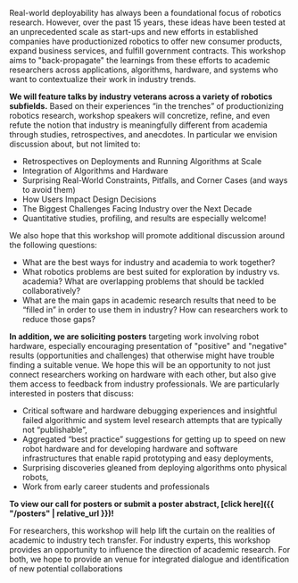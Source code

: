 Real-world deployability has always been a foundational focus of robotics research. However, over the past 15 years, these ideas have been tested at an unprecedented scale as start-ups and new efforts in established companies have productionized robotics to offer new consumer products, expand business services, and fulfill government contracts. This workshop aims to "back-propagate" the learnings from these efforts to academic researchers across applications, algorithms, hardware, and systems who want to contextualize their work in industry trends.

**We will feature talks by industry veterans across a variety of robotics subfields.** Based on their experiences “in the trenches” of productionizing robotics research, workshop speakers will concretize, refine, and even refute the notion that industry is meaningfully different from academia through studies, retrospectives, and anecdotes. In particular we envision discussion about, but not limited to:
+ Retrospectives on Deployments and Running Algorithms at Scale
+ Integration of Algorithms and Hardware
+ Surprising Real-World Constraints, Pitfalls, and Corner Cases (and ways to avoid them)
+ How Users Impact Design Decisions
+ The Biggest Challenges Facing Industry over the Next Decade
+ Quantitative studies, profiling, and results are especially welcome!

We also hope that this workshop will promote additional discussion around the following questions:
+ What are the best ways for industry and academia to work together?
+ What robotics problems are best suited for exploration by industry vs. academia? What are overlapping problems that should be tackled collaboratively?
+ What are the main gaps in academic research results that need to be “filled in” in order to use them in industry? How can researchers work to reduce those gaps?

**In addition, we are soliciting posters** targeting work involving robot hardware, especially encouraging presentation of "positive" and "negative" results (opportunities and challenges) that otherwise might have trouble finding a suitable venue. We hope this will be an opportunity to not just connect researchers working on hardware with each other, but also give them access to feedback from industry professionals. We are particularly interested in posters that discuss:
+ Critical software and hardware debugging experiences and insightful failed algorithmic and system level research attempts that are typically not “publishable”,
+ Aggregated “best practice” suggestions for getting up to speed on new robot hardware and for developing hardware and software infrastructures that enable rapid prototyping and easy deployments,
+ Surprising discoveries gleaned from deploying algorithms onto physical robots,
+ Work from early career students and professionals

**To view our call for posters or submit a poster abstract, [click here]({{ "/posters" | relative_url }})!**

For researchers, this workshop will help lift the curtain on the realities of academic to industry tech transfer. For industry experts, this workshop provides an opportunity to influence the direction of academic research. For both, we hope to provide an venue for integrated dialogue and identification of new potential collaborations
